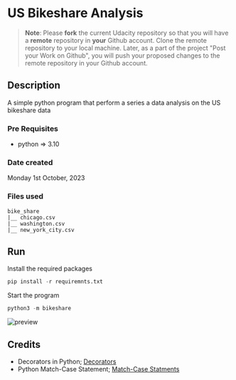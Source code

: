 # US Bikeshare Analysis

>**Note**: Please **fork** the current Udacity repository so that you will have a **remote** repository in **your** Github account. Clone the remote repository to your local machine. Later, as a part of the project "Post your Work on Github", you will push your proposed changes to the remote repository in your Github account.

## Description

A simple python program that perform a series a data analysis on the US bikeshare data

### Pre Requisites

- python => 3.10

### Date created

Monday 1st October, 2023

### Files used

```text
bike_share
|__ chicago.csv
|__ washington.csv
|__ new_york_city.csv
```

## Run

Install the required packages

```python
pip install -r requiremnts.txt
```

Start the program

```python
python3 -m bikeshare
```

![preview](/static/preview.gif)

## Credits

- Decorators in Python; [Decorators](https://www.geeksforgeeks.org/decorators-in-python/)
- Python Match-Case Statement; [Match-Case Statments](https://www.geeksforgeeks.org/python-match-case-statement/)
